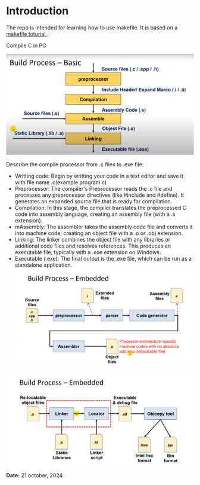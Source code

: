 # Introduction
The repo is intended for learning how to use makefile. It is based on a [makefile toturial ](https://makefiletutorial.com/).


Compile C in PC

![alt text](image.png)

Describe the compile processor from .c files to .exe file:
- Writting code: Begin by writting your code in a text editor and save it with file name .c(example program.c)
- Preprocessor: The compiler's Preprocessor reads the .c file and processes any preprocessor directives (like #include and #define). It generates an expanded source file that is ready for compilation.
- Compilation: In this stage, the compiler translates the preprocessed C code into assembly language, creating an assembly file (with a .s extension).
- mAssembly: The assembler takes the assembly code file and converts it into machine code, creating an object file with a .o or .obj extension.
- Linking: The linker combines the object file with any libraries or additional code files and resolves references. This produces an executable file, typically with a .exe extension on Windows.
- Executable (.exe): The final output is the .exe file, which can be run as a standalone application.
![alt text](image-1.png)

![alt text](image-2.png)
**Date:** 21 october, 2024
